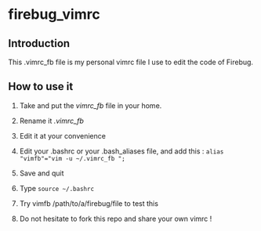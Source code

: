 firebug_vimrc
=============

Introduction
------------

This .vimrc\_fb file is my personal vimrc file I use to edit the code of Firebug.

How to use it
-------------

1) Take and put the _vimrc\_fb_ file in your home. 

2) Rename it _.vimrc\_fb_

3) Edit it at your convenience

4) Edit your .bashrc or your .bash\_aliases file, and add this : `alias "vimfb"="vim -u ~/.vimrc_fb ";`

5) Save and quit

6) Type `source ~/.bashrc`

7) Try vimfb /path/to/a/firebug/file to test this

8) Do not hesitate to fork this repo and share your own vimrc !

